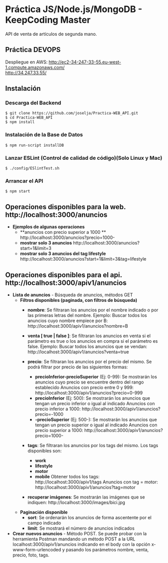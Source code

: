 <h1>Práctica JS/Node.js/MongoDB - KeepCoding Master</h1>

API de venta de artículos de segunda mano.

## Práctica DEVOPS
Despliegue en AWS: 
		http://ec2-34-247-33-55.eu-west-1.compute.amazonaws.com/  
		http://34.247.33.55/


## Instalación
### Descarga del Backend
	$ git clone https://github.com/joselja/Practica-WEB_API.git
	$ cd Practica-WEB_API
	$ npm install
	
### Instalación de la Base de Datos
	$ npm run-script installDB

### Lanzar ESLint (Control de calidad de código)(Solo Linux y Mac)
	$ ./config/ESlintTest.sh

### Arrancar el API
	$ npm start

## Operaciones disponibles para la web. http://localhost:3000/anuncios
- **Ejemplos de algunas operaciones**
	* **anuncios con precio superior a 1000 ** http://localhost:3000/anuncios?precio=1000-
	* **mostrar solo 3 anuncios** http://localhost:3000/anuncios?start=1&limit=3
	* **mostrar solo 3 anuncios del tag lifestyle** http://localhost:3000/anuncios?start=1&limit=3&tag=lifestyle
	
## Operaciones disponibles para el api. http://localhost:3000/apiv1/anuncios
- **Lista de anuncios** - Búsqueda de anuncios, métodos GET
    - **Filtros disponibles (paginada, con filtros de búsqueda)**
        * **nombre**: Se filtraran los anuncios por el nombre indicado o por las primeras letras del nombre.
                        Ejemplo: Buscar todos los anuncios cuyo nombre empiece por B:
                        http://localhost:3000/apiv1/anuncios?nombre=B

        * **venta [ true | false ]**: Se filtraran los anuncios en venta si el parámetro es true o los anuncios en compra si el parámetro es false.
                        Ejemplo: Buscar todos los anuncios que se vendan:
                        http://localhost:3000/apiv1/anuncios?venta=true

        * **precio**: Se filtraran los anuncios por el precio del mismo. Se podrá filtrar por precio de las siguientes formas:
            * **precioInferior-precioSuperior** (Ej: 0-99): Se mostrarán los anuncios cuyo precio se encuentre dentro del rango establecido
                Anuncios con precio entre 0 y 999:
                http://localhost:3000/apiv1/anuncios?precio=0-999
            * **precioInferior** (Ej: 500): Se mostrarán los anuncios que tengan un precio inferior o igual al indicado
                Anuncios con precio inferior a 1000:
                http://localhost:3000/apiv1/anuncios?precio=-1000
            * **-precioSuperior** (Ej: 500-): Se mostrarán los anuncios que tengan un precio superior o igual al indicado
                Anuncios con precio superior a 1000:
                http://localhost:3000/apiv1/anuncios?precio=1000-

        * **tags**: Se filtraran los anuncios por los tags del mismo. Los tags disponibles son:
            * **work**
            * **lifestyle**
            * **motor**
            * **mobile**
                Obtener todos los tags:
                http://localhost:3000/apiv1/tags
                Anuncios con tag = motor:
                http://localhost:3000/apiv1/anuncios?tag=motor

        * **recuperar imágenes**: Se mostrarán las imágenes que se indiquen:
                http://localhost:3000/images/bici.jpg
    - **Paginación disponible**
        * **sort**: Se ordenarán los anuncios de forma ascentente por el campo indicado
        * **limit**: Se mostrará el número de anuncios indicados
- **Crear nuevos anuncios** - Método POST. Se puede probar con la herramienta Postman mandando un método POST a la URL
                            localhost:3000/apiv1/anuncios indicando en el body con la opción x-www-form-urlencoded y pasando
                            los parámetros nombre, venta, precio, foto, tags.      

